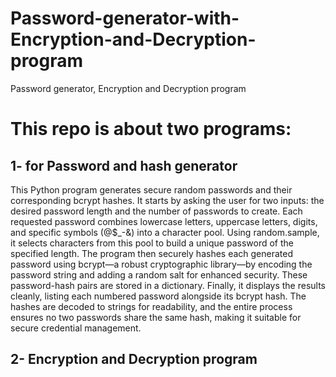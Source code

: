 # Password-generator-with-Encryption-and-Decryption-program
Password generator, Encryption and Decryption program

<h1>This repo is about two programs:</h1>

<h2>1- for Password and hash generator </h2>

This Python program generates secure random passwords and their corresponding bcrypt hashes. It starts by asking the user for two inputs: the desired password length and the number of passwords to create. Each requested password combines lowercase letters, uppercase letters, digits, and specific symbols (@$_-&) into a character pool. Using random.sample, it selects characters from this pool to build a unique password of the specified length. The program then securely hashes each generated password using bcrypt—a robust cryptographic library—by encoding the password string and adding a random salt for enhanced security. These password-hash pairs are stored in a dictionary. Finally, it displays the results cleanly, listing each numbered password alongside its bcrypt hash. The hashes are decoded to strings for readability, and the entire process ensures no two passwords share the same hash, making it suitable for secure credential management.

<h2>2- Encryption and Decryption program</h2>
